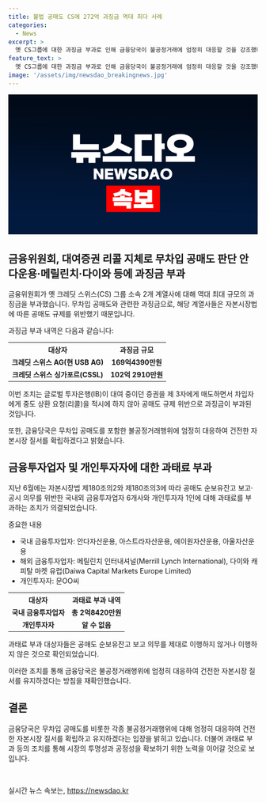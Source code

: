 ```yaml
---
title: 불법 공매도 CS에 272억 과징금 역대 최다 사례
categories:
  - News
excerpt: >
  옛 CS그룹에 대한 과징금 부과로 인해 금융당국이 불공정거래에 엄정히 대응할 것을 강조했다. 이에 따라 구 크레딧 스위스(CS) 계열사 2곳에 대해 옛 CS그룹의 무차입 공매도 관련 과징금으로는 역대 최대인 271억7300만원이 부과되었다. 금융당국은 또한 국내외 6개 금융투자업자와 1명의 개인투자자에 대해 공매도 규제 위반으로 과태료를 부과했다. 이러한 엄정한 조치를 통해 건전한 자본시장 질서를 확립할 것으로 밝혔다.
feature_text: >
  옛 CS그룹에 대한 과징금 부과로 인해 금융당국이 불공정거래에 엄정히 대응할 것을 강조했다. 이에 따라 구 크레딧 스위스(CS) 계열사 2곳에 대해 옛 CS그룹의 무차입 공매도 관련 과징금으로는 역대 최대인 271억7300만원이 부과되었다. 금융당국은 또한 국내외 6개 금융투자업자와 1명의 개인투자자에 대해 공매도 규제 위반으로 과태료를 부과했다. 이러한 엄정한 조치를 통해 건전한 자본시장 질서를 확립할 것으로 밝혔다.
image: '/assets/img/newsdao_breakingnews.jpg'
---
```


<p><img src="/assets/img/newsdao_breakingnews.jpg" alt="ranknews 속보" /></p>

<h2 data-ke-size="size26">금융위원회, 대여증권 리콜 지체로 무차입 공매도 판단 안다운용·메릴린치·다이와 등에 과징금 부과</h2>

<p>금융위원회가 옛 크레딧 스위스(CS) 그룹 소속 2개 계열사에 대해 역대 최대 규모의 과징금을 부과했습니다. 무차입 공매도와 관련한 과징금으로, 해당 계열사들은 자본시장법에 따른 공매도 규제를 위반했기 때문입니다.</p>

<p data-ke-size="size16">과징금 부과 내역은 다음과 같습니다:</p>

<table>
  <tr>
    <th><b>대상자</b></th>
    <th><b>과징금 규모</b></th>
  </tr>
  <tr>
    <td style="text-align: center; height: 17px;"><b>크레딧 스위스 AG(현 USB AG)</b></td>
    <td style="text-align: center; height: 17px;"><b>169억4390만원</b></td>
  </tr>
  <tr>
    <td style="text-align: center; height: 17px;"><b>크레딧 스위스 싱가포르(CSSL)</b></td>
    <td style="text-align: center; height: 17px;"><b>102억 2910만원</b></td>
  </tr>
</table>

<p>이번 조치는 글로벌 투자은행(IB)이 대여 중이던 증권을 제 3자에게 매도하면서 차입자에게 중도 상환 요청(리콜)을 적시에 하지 않아 공매도 규제 위반으로 과징금이 부과된 것입니다.</p>

<p data-ke-size="size16">또한, 금융당국은 무차입 공매도를 포함한 불공정거래행위에 엄정히 대응하여 건전한 자본시장 질서를 확립하겠다고 밝혔습니다.</p>

<h2 data-ke-size="size26">금융투자업자 및 개인투자자에 대한 과태료 부과</h2>

<p>지난 6월에는 자본시장법 제180조의2와 제180조의3에 따라 공매도 순보유잔고 보고·공시 의무를 위반한 국내외 금융투자업자 6개사와 개인투자자 1인에 대해 과태료를 부과하는 조치가 의결되었습니다.</p>

<p>중요한 내용</p>

<ul>
<li>국내 금융투자업자: 안다자산운용, 아스트라자산운용, 에이원자산운용, 아울자산운용</li>
<li>해외 금융투자업자: 메릴린치 인터내셔널(Merrill Lynch International), 다이와 캐피탈 마켓 유럽(Daiwa Capital Markets Europe Limited)</li>
<li>개인투자자: 문OO씨</li>
</ul>

<table>
  <tr>
    <th><b>대상자</b></th>
    <th><b>과태료 부과 내역</b></th>
  </tr>
  <tr>
    <td style="text-align: center; height: 17px;"><b>국내 금융투자업자</b></td>
    <td style="text-align: center; height: 17px;"><b>총 2억8420만원</b></td>
  </tr>
  <tr>
    <td style="text-align: center; height: 17px;"><b>개인투자자</b></td>
    <td style="text-align: center; height: 17px;"><b>알 수 없음</b></td>
  </tr>
</table>

<p>과태료 부과 대상자들은 공매도 순보유잔고 보고 의무를 제대로 이행하지 않거나 이행하지 않은 것으로 확인되었습니다.</p>

<p data-ke-size="size16">이러한 조치를 통해 금융당국은 불공정거래행위에 엄정히 대응하여 건전한 자본시장 질서를 유지하겠다는 방침을 재확인했습니다.</p>

<h2 data-ke-size="size26">결론</h2>

<p>금융당국은 무차입 공매도를 비롯한 각종 불공정거래행위에 대해 엄정히 대응하여 건전한 자본시장 질서를 확립하고 유지하겠다는 입장을 밝히고 있습니다. 더불어 과태료 부과 등의 조치를 통해 시장의 투명성과 공정성을 확보하기 위한 노력을 이어갈 것으로 보입니다.</p>

<p data-ke-size="size16">&nbsp;</p>
실시간 뉴스 속보는, <a href="https://newsdao.kr" rel="dofollow">https://newsdao.kr</a>


